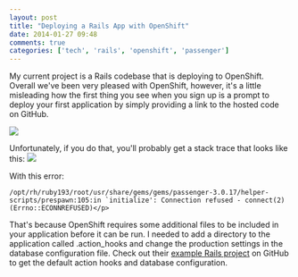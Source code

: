 ```yaml
---
layout: post
title: "Deploying a Rails App with OpenShift"
date: 2014-01-27 09:48
comments: true
categories: ['tech', 'rails', 'openshift', 'passenger']
---
```


My current project is a Rails codebase that is deploying to OpenShift.
Overall we've been very pleased with OpenShift, however, it's a little
misleading how the first thing you see when you sign up is a prompt to
deploy your first application by simply providing a link to the
hosted code on GitHub.

<img src="{{ root_url }}/images/openshift_create.jpg" />

<!--more-->

Unfortunately, if you do that, you'll probably get a stack trace that looks
like this:
<img src="{{ root_url }}/images/openshift_passenger_error.jpg" />

With this error:
```
/opt/rh/ruby193/root/usr/share/gems/gems/passenger-3.0.17/helper-scripts/prespawn:105:in `initialize': Connection refused - connect(2) (Errno::ECONNREFUSED)</p>
```

That's because OpenShift requires some additional files to be included
in your application before it can be run. I needed to add a directory to
the application called .action_hooks and change the production settings
in the database configuration file. Check out their [example Rails project](https://github.com/openshift/rails-example) on GitHub to get the default action hooks and database configuration.
